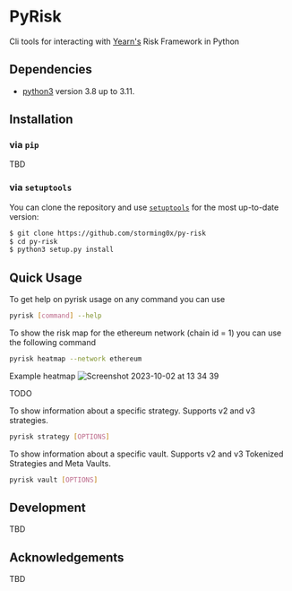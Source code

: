 # PyRisk

Cli tools for interacting with [Yearn's](https://yearn.fi) Risk Framework in Python

## Dependencies

- [python3](https://www.python.org/downloads) version 3.8 up to 3.11.

## Installation

### via `pip`

TBD

### via `setuptools`

You can clone the repository and use [`setuptools`](https://github.com/pypa/setuptools) for the most up-to-date version:

```bash
$ git clone https://github.com/storming0x/py-risk
$ cd py-risk
$ python3 setup.py install
```

## Quick Usage

To get help on pyrisk usage on any command you can use

```bash
pyrisk [command] --help
```

To show the risk map for the ethereum network (chain id = 1) you can use the following command

```bash
pyrisk heatmap --network ethereum
```
Example heatmap ![Screenshot 2023-10-02 at 13 34 39](https://github.com/storming0x/py-risk/assets/6074987/8bd2f3f8-71ef-44a1-835f-0b4058003baf)


TODO

To show information about a specific strategy. Supports v2 and v3 strategies.

```bash
pyrisk strategy [OPTIONS]
```

To show information about a specific vault. Supports v2 and v3 Tokenized Strategies and Meta Vaults.

```bash
pyrisk vault [OPTIONS]
```

## Development

TBD

## Acknowledgements

TBD
